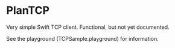# PlanTCP

Very simple Swift TCP client. Functional, but not yet documented.

See the playground (TCPSample.playground) for information.
